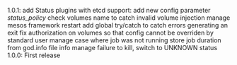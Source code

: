 1.0.1:
    add Status plugins with etcd support: add new config parameter *status_policy*
    check volumes name to catch invalid volume injection
    manage mesos framework restart
    add global try/catch to catch errors generating an exit
    fix authorization on volumes so that config cannot be overriden by standard user
    manage case where job was not running
    store job duration from god.info file info
    manage failure to kill, switch to UNKNOWN status
1.0.0: First release
